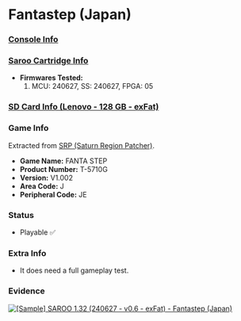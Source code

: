 # Fantastep (Japan)

### [Console Info](../../../../../Info/Consoles/VA13/README.md)

### [Saroo Cartridge Info](../../../../../Info/Cartridges/RetroGameParadiseStore/1.32F/README.md)

- <b>Firmwares Tested:</b>
  1. MCU: 240627, SS: 240627, FPGA: 05

### [SD Card Info (Lenovo - 128 GB - exFat)](../../../../../Info/SdCards/Lenovo/128GB/exfat/README.md)

### Game Info

Extracted from [SRP (Saturn Region Patcher)](https://segaxtreme.net/resources/saturn-region-patcher.81/download).

- <b>Game Name:</b> FANTA STEP
- <b>Product Number:</b> T-5710G
- <b>Version:</b> V1.002
- <b>Area Code:</b> J
- <b>Peripheral Code:</b> JE

### Status

- Playable :white_check_mark:

### Extra Info

- It does need a full gameplay test.

### Evidence

[![[Sample] SAROO 1.32 (240627 - v0.6 - exFat) - Fantastep (Japan)](https://img.youtube.com/vi/xZxeNybleKI/0.jpg)](https://www.youtube.com/watch?v=xZxeNybleKI)
